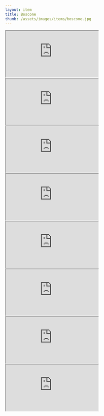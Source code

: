 ```yaml
---
layout: item
title: Boscone
thumb: /assets/images/items/boscone.jpg
---
```

<iframe src="http://magic-items.herokuapp.com/item/embed/57"></iframe>
<iframe src="http://magic-items.herokuapp.com/item/embed/156"></iframe>
<iframe src="http://magic-items.herokuapp.com/item/embed/157"></iframe>
<iframe src="http://magic-items.herokuapp.com/item/embed/162"></iframe>
<iframe src="http://magic-items.herokuapp.com/item/embed/163"></iframe>
<iframe src="http://magic-items.herokuapp.com/item/embed/165"></iframe>
<iframe src="http://magic-items.herokuapp.com/item/embed/166"></iframe>
<iframe src="http://magic-items.herokuapp.com/item/embed/102"></iframe>
